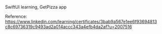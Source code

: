 SwiftUI learning, GetPizza app

Reference:
https://www.linkedin.com/learning/certificates/3bab9a567e1ee6f93694813c8c69736319c9493ad2a014accc343a4efb4da2af?u=2007516

